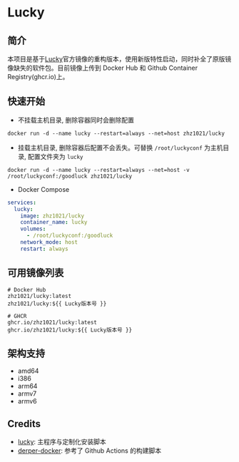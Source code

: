 # Lucky

## 简介

本项目是基于[Lucky](https://github.com/gdy666/lucky)官方镜像的重构版本，使用新版特性启动，同时补全了原版镜像缺失的软件包。目前镜像上传到 Docker Hub 和 Github Container Registry(ghcr.io)上。

## 快速开始

- 不挂载主机目录, 删除容器同时会删除配置

```shell
docker run -d --name lucky --restart=always --net=host zhz1021/lucky
```

- 挂载主机目录, 删除容器后配置不会丢失。可替换 `/root/luckyconf` 为主机目录, 配置文件夹为 `lucky`

```shell
docker run -d --name lucky --restart=always --net=host -v /root/luckyconf:/goodluck zhz1021/lucky
```

- Docker Compose

```yml
services:
  lucky:
    image: zhz1021/lucky
    container_name: lucky
    volumes:
      - /root/luckyconf:/goodluck
    network_mode: host
    restart: always
```

## 可用镜像列表

```
# Docker Hub
zhz1021/lucky:latest
zhz1021/lucky:${{ Lucky版本号 }}

# GHCR
ghcr.io/zhz1021/lucky:latest
ghcr.io/zhz1021/lucky:${{ Lucky版本号 }}
```

## 架构支持

- amd64
- i386
- arm64
- armv7
- armv6

## Credits

- [lucky](https://github.com/gdy666/lucky): 主程序与定制化安装脚本
- [derper-docker](https://github.com/fredliang44/derper-docker): 参考了 Github Actions 的构建脚本
